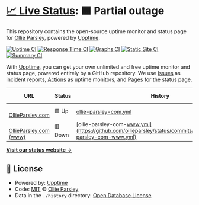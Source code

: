 # [📈 Live Status](https://ollieparsley.github.io/status): <!--live status--> **🟧 Partial outage**

This repository contains the open-source uptime monitor and status page for [Ollie Parsley](http://ollieparsley.com), powered by [Upptime](https://github.com/upptime/upptime).

[![Uptime CI](https://github.com/koj-co/upptime/workflows/Uptime%20CI/badge.svg)](https://github.com/koj-co/upptime/actions?query=workflow%3A%22Uptime+CI%22)
[![Response Time CI](https://github.com/koj-co/upptime/workflows/Response%20Time%20CI/badge.svg)](https://github.com/koj-co/upptime/actions?query=workflow%3A%22Response+Time+CI%22)
[![Graphs CI](https://github.com/koj-co/upptime/workflows/Graphs%20CI/badge.svg)](https://github.com/koj-co/upptime/actions?query=workflow%3A%22Graphs+CI%22)
[![Static Site CI](https://github.com/koj-co/upptime/workflows/Static%20Site%20CI/badge.svg)](https://github.com/koj-co/upptime/actions?query=workflow%3A%22Static+Site+CI%22)
[![Summary CI](https://github.com/koj-co/upptime/workflows/Summary%20CI/badge.svg)](https://github.com/koj-co/upptime/actions?query=workflow%3A%22Summary+CI%22)

With [Upptime](https://upptime.js.org), you can get your own unlimited and free uptime monitor and status page, powered entirely by a GitHub repository. We use [Issues](https://github.com/ollieparsley/status/issues) as incident reports, [Actions](https://github.com/ollieparsley/status/actions) as uptime monitors, and [Pages](https://ollieparsley.github.io/status) for the status page.

<!--start: status pages-->
<!-- This summary is generated by Upptime (https://github.com/upptime/upptime) -->
<!-- Do not edit this manually, your changes will be overwritten -->
<!-- prettier-ignore -->
| URL | Status | History | Response Time | Uptime |
| --- | ------ | ------- | ------------- | ------ |
| <img alt="" src="https://favicons.githubusercontent.com/ollieparsley.com" height="13"> [OllieParsley.com](https://ollieparsley.com) | 🟩 Up | [ollie-parsley-com.yml](https://github.com/ollieparsley/status/commits/master/history/ollie-parsley-com.yml) | <details><summary><img alt="Response time graph" src="./graphs/ollie-parsley-com/response-time-week.png" height="20"> 147ms</summary><br><a href="https://status.ollieparsley.com/history/ollie-parsley-com"><img alt="Response time 178" src="https://img.shields.io/endpoint?url=https%3A%2F%2Fraw.githubusercontent.com%2Follieparsley%2Fstatus%2Fmaster%2Fapi%2Follie-parsley-com%2Fresponse-time.json"></a><br><a href="https://status.ollieparsley.com/history/ollie-parsley-com"><img alt="24-hour response time 178" src="https://img.shields.io/endpoint?url=https%3A%2F%2Fraw.githubusercontent.com%2Follieparsley%2Fstatus%2Fmaster%2Fapi%2Follie-parsley-com%2Fresponse-time-day.json"></a><br><a href="https://status.ollieparsley.com/history/ollie-parsley-com"><img alt="7-day response time 147" src="https://img.shields.io/endpoint?url=https%3A%2F%2Fraw.githubusercontent.com%2Follieparsley%2Fstatus%2Fmaster%2Fapi%2Follie-parsley-com%2Fresponse-time-week.json"></a><br><a href="https://status.ollieparsley.com/history/ollie-parsley-com"><img alt="30-day response time 178" src="https://img.shields.io/endpoint?url=https%3A%2F%2Fraw.githubusercontent.com%2Follieparsley%2Fstatus%2Fmaster%2Fapi%2Follie-parsley-com%2Fresponse-time-month.json"></a><br><a href="https://status.ollieparsley.com/history/ollie-parsley-com"><img alt="1-year response time 178" src="https://img.shields.io/endpoint?url=https%3A%2F%2Fraw.githubusercontent.com%2Follieparsley%2Fstatus%2Fmaster%2Fapi%2Follie-parsley-com%2Fresponse-time-year.json"></a></details> | <details><summary><a href="https://status.ollieparsley.com/history/ollie-parsley-com">99.65%</a></summary><a href="https://status.ollieparsley.com/history/ollie-parsley-com"><img alt="All-time uptime 99.88%" src="https://img.shields.io/endpoint?url=https%3A%2F%2Fraw.githubusercontent.com%2Follieparsley%2Fstatus%2Fmaster%2Fapi%2Follie-parsley-com%2Fuptime.json"></a><br><a href="https://status.ollieparsley.com/history/ollie-parsley-com"><img alt="24-hour uptime 100.00%" src="https://img.shields.io/endpoint?url=https%3A%2F%2Fraw.githubusercontent.com%2Follieparsley%2Fstatus%2Fmaster%2Fapi%2Follie-parsley-com%2Fuptime-day.json"></a><br><a href="https://status.ollieparsley.com/history/ollie-parsley-com"><img alt="7-day uptime 99.65%" src="https://img.shields.io/endpoint?url=https%3A%2F%2Fraw.githubusercontent.com%2Follieparsley%2Fstatus%2Fmaster%2Fapi%2Follie-parsley-com%2Fuptime-week.json"></a><br><a href="https://status.ollieparsley.com/history/ollie-parsley-com"><img alt="30-day uptime 99.88%" src="https://img.shields.io/endpoint?url=https%3A%2F%2Fraw.githubusercontent.com%2Follieparsley%2Fstatus%2Fmaster%2Fapi%2Follie-parsley-com%2Fuptime-month.json"></a><br><a href="https://status.ollieparsley.com/history/ollie-parsley-com"><img alt="1-year uptime 99.88%" src="https://img.shields.io/endpoint?url=https%3A%2F%2Fraw.githubusercontent.com%2Follieparsley%2Fstatus%2Fmaster%2Fapi%2Follie-parsley-com%2Fuptime-year.json"></a></details>
| <img alt="" src="https://favicons.githubusercontent.com/www.ollieparsley.com" height="13"> [OllieParsley.com (www)](https://www.ollieparsley.com) | 🟥 Down | [ollie-parsley-com-www.yml](https://github.com/ollieparsley/status/commits/master/history/ollie-parsley-com-www.yml) | <details><summary><img alt="Response time graph" src="./graphs/ollie-parsley-com-www/response-time-week.png" height="20"> 0ms</summary><br><a href="https://status.ollieparsley.com/history/ollie-parsley-com-www"><img alt="Response time 0" src="https://img.shields.io/endpoint?url=https%3A%2F%2Fraw.githubusercontent.com%2Follieparsley%2Fstatus%2Fmaster%2Fapi%2Follie-parsley-com-www%2Fresponse-time.json"></a><br><a href="https://status.ollieparsley.com/history/ollie-parsley-com-www"><img alt="24-hour response time 0" src="https://img.shields.io/endpoint?url=https%3A%2F%2Fraw.githubusercontent.com%2Follieparsley%2Fstatus%2Fmaster%2Fapi%2Follie-parsley-com-www%2Fresponse-time-day.json"></a><br><a href="https://status.ollieparsley.com/history/ollie-parsley-com-www"><img alt="7-day response time 0" src="https://img.shields.io/endpoint?url=https%3A%2F%2Fraw.githubusercontent.com%2Follieparsley%2Fstatus%2Fmaster%2Fapi%2Follie-parsley-com-www%2Fresponse-time-week.json"></a><br><a href="https://status.ollieparsley.com/history/ollie-parsley-com-www"><img alt="30-day response time 0" src="https://img.shields.io/endpoint?url=https%3A%2F%2Fraw.githubusercontent.com%2Follieparsley%2Fstatus%2Fmaster%2Fapi%2Follie-parsley-com-www%2Fresponse-time-month.json"></a><br><a href="https://status.ollieparsley.com/history/ollie-parsley-com-www"><img alt="1-year response time 0" src="https://img.shields.io/endpoint?url=https%3A%2F%2Fraw.githubusercontent.com%2Follieparsley%2Fstatus%2Fmaster%2Fapi%2Follie-parsley-com-www%2Fresponse-time-year.json"></a></details> | <details><summary><a href="https://status.ollieparsley.com/history/ollie-parsley-com-www">0.00%</a></summary><a href="https://status.ollieparsley.com/history/ollie-parsley-com-www"><img alt="All-time uptime 0.00%" src="https://img.shields.io/endpoint?url=https%3A%2F%2Fraw.githubusercontent.com%2Follieparsley%2Fstatus%2Fmaster%2Fapi%2Follie-parsley-com-www%2Fuptime.json"></a><br><a href="https://status.ollieparsley.com/history/ollie-parsley-com-www"><img alt="24-hour uptime 0.00%" src="https://img.shields.io/endpoint?url=https%3A%2F%2Fraw.githubusercontent.com%2Follieparsley%2Fstatus%2Fmaster%2Fapi%2Follie-parsley-com-www%2Fuptime-day.json"></a><br><a href="https://status.ollieparsley.com/history/ollie-parsley-com-www"><img alt="7-day uptime 0.00%" src="https://img.shields.io/endpoint?url=https%3A%2F%2Fraw.githubusercontent.com%2Follieparsley%2Fstatus%2Fmaster%2Fapi%2Follie-parsley-com-www%2Fuptime-week.json"></a><br><a href="https://status.ollieparsley.com/history/ollie-parsley-com-www"><img alt="30-day uptime 0.00%" src="https://img.shields.io/endpoint?url=https%3A%2F%2Fraw.githubusercontent.com%2Follieparsley%2Fstatus%2Fmaster%2Fapi%2Follie-parsley-com-www%2Fuptime-month.json"></a><br><a href="https://status.ollieparsley.com/history/ollie-parsley-com-www"><img alt="1-year uptime 0.00%" src="https://img.shields.io/endpoint?url=https%3A%2F%2Fraw.githubusercontent.com%2Follieparsley%2Fstatus%2Fmaster%2Fapi%2Follie-parsley-com-www%2Fuptime-year.json"></a></details>

<!--end: status pages-->

[**Visit our status website →**](https://ollieparsley.github.io/status)

## 📄 License

- Powered by: [Upptime](https://github.com/upptime/upptime)
- Code: [MIT](./LICENSE) © [Ollie Parsley](http://ollieparsley.com)
- Data in the `./history` directory: [Open Database License](https://opendatacommons.org/licenses/odbl/1-0/)
